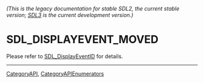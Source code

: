 ###### (This is the legacy documentation for stable SDL2, the current stable version; [SDL3](https://wiki.libsdl.org/SDL3/) is the current development version.)
# SDL_DISPLAYEVENT_MOVED

Please refer to [SDL_DisplayEventID](SDL_DisplayEventID) for details.

----
[CategoryAPI](CategoryAPI), [CategoryAPIEnumerators](CategoryAPIEnumerators)

